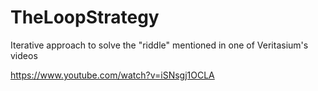 # TheLoopStrategy

Iterative approach to solve the "riddle" mentioned in one of Veritasium's videos

https://www.youtube.com/watch?v=iSNsgj1OCLA
